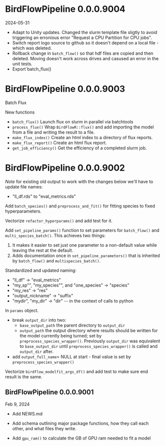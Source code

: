 # BirdFlowPipeline 0.0.0.9004
2024-05-31

* Adapt to Unity updates. Changed the slurm template file sligtly to avoid 
triggering an erronious error "Request a CPU Partition for CPU jobs".
* Switch report logo source to github so it doesn't depend on a local file - 
which was deleted. 
* Rollback change in `batch_flow()` so that hdf files are copied and then 
deleted.  Moving doesn't work across drives and casused an error in the unit
tests.
* Export`batch_flux()

# BirdFlowPipeline 0.0.0.9003
Batch Flux

New functions
* `batch_flux()`  Launch flux on slurm in parallel via batchtools
* `process_flux()` Wrap `BirdFlowR::flux()` and add importing the 
 model from a file and writing the result to a file.
* `make_flux_index()`  Create an html index to a directory of flux reports.
* `make_flux_report()` Create an html flux report.  
* `get_job_efficiency()` Get the efficiency of a completed slurm job.

# BirdFlowPipeline 0.0.0.9002

*Note* for existing old output to work with the changes below we'll have to 
update file names:   
  * "ll_df.rds" to "eval_metrics.rds"
  
Add `batch_species()` and `preprocess_and_fit()` for fitting species to fixed
hyperparameters. 

Vectorize `refactor_hyperparams()` and add test for it.

Add `set_pipeline_params()` function to set parameters for `batch_flow()` and
`multi_species_batch()`. This achieves two things:
  1. It makes it easier to set just one parameter to a non-default value while
  leaving the rest at the default.
  2. Adds documentation once in `set_pipeline_parameters()` that
  is inherited by `batch_flow()` and `multispecies_batch()`.

Standardized and updated naming: 
* "ll_df" -> "eval_metrics"
* "my_sp"", "my_species"", and "one_species" -> "species"
* "my_res" -> "res"
* "output_nickname" -> "suffix"
* "mydir", "my_dir" -> "dir" -- in the context of calls to python

In `params` object.
* break `output_dir` into two:
  *  `base_output_path` the parent directory to `output_dir`
  * `output_path` the output directory where results should be written for the 
  model currently being turned; set by `preprocess_species_wrapper()`.
  Previously `output_dir` was equivalent to `base_output_dir` until 
  `preprocess_species_wrapper()` is called and `output_dir` after.
* add `output_full_name`= NULL at start - final value is set by 
  `preprocess_species_wrapper()`

Vectorize  `birdflow_modelfit_args_df()` and add test to make sure end result
is the same. 


## BirdFlowPipeline 0.0.0.9001
Feb 9, 2024

* Add NEWS.md
* Add schema outlining major package functions, how they call each other,
and what files they write.

* Add `gpu_ram()` to calculate the GB of GPU ram needed to fit a model



